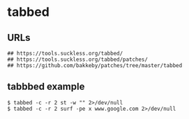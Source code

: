 tabbed
======

## URLs

    ## https://tools.suckless.org/tabbed/
    ## https://tools.suckless.org/tabbed/patches/
    ## https://github.com/bakkeby/patches/tree/master/tabbed

## tabbbed example

    $ tabbed -c -r 2 st -w "" 2>/dev/null
    $ tabbed -c -r 2 surf -pe x www.google.com 2>/dev/null
